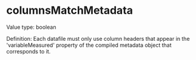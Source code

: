 # columnsMatchMetadata

Value type: boolean

Definition: Each datafile must only use column headers that appear in the 'variableMeasured' property of the compiled metadata object that corresponds to it.